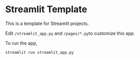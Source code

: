 # Streamlit Template

This is a template for Streamlit projects.

Edit `/streamlit_app.py` and `/pages/*.py`to customize this app.

To run the app, 

```
streamlit run streamlit_app.py
```